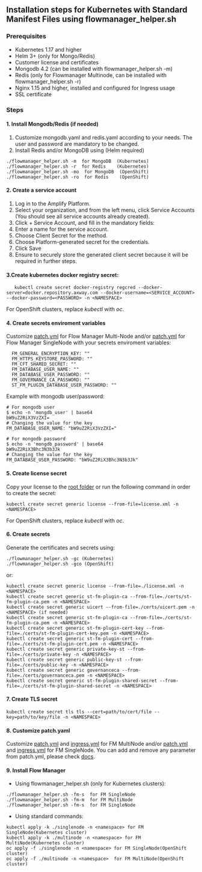 ## Installation steps for Kubernetes with Standard Manifest Files using flowmanager_helper.sh

### Prerequisites  

* Kubernetes 1.17 and higher
* Helm 3+ (only for Mongo/Redis)
* Customer license and certificates
* Mongodb 4.2 (can be installed with flowmanager_helper.sh -m)
* Redis (only for Flowmanager Multinode, can be installed with flowmanager_helper.sh -r)
* Nginx 1.15 and higher, installed and configured for Ingress usage
* SSL certificate

### Steps  

#### 1. Install Mongodb/Redis (if needed) 

1. Customize mongodb.yaml and redis.yaml according to your needs. The user and password are mandatory to be changed.
2. Install Redis and/or MongoDB using (Helm required)
```shell
./flowmanager_helper.sh -m  for MongoDB  (Kubernetes)
./flowmanager_helper.sh -r  for Redis    (Kubernetes)
./flowmanager_helper.sh -mo  for MongoDB  (OpenShift)
./flowmanager_helper.sh -ro  for Redis    (OpenShift)
```

#### 2. Create a service account

1. Log in to the Amplify Platform.
2. Select your organization, and from the left menu, click Service Accounts (You should see all service accounts already created).
3. Click + Service Account, and fill in the mandatory fields:
4. Enter a name for the service account.
5. Choose Client Secret for the method.
6. Choose Platform-generated secret for the credentials.
7. Click Save
8. Ensure to securely store the generated client secret because it will be required in further steps.

#### 3.Create kubernetes docker registry secret:
```shell
   kubectl create secret docker-registry regcred --docker-server=docker.repository.axway.com --docker-username=<SERVICE_ACCOUNT> --docker-password=<PASSWORD> -n <NAMESPACE>
```   
For OpenShift clusters, replace _kubectl_ with _oc_.

#### 4. Create secrets enviroment variables

Customize [patch.yml](./multinode/patch.yml) for Flow Manager Multi-Node and/or [patch.yml](./singlenode/patch.yml) for Flow Manager SingleNode with your secrets enviroment variables: 

```shell
  FM_GENERAL_ENCRYPTION_KEY: ""
  FM_HTTPS_KEYSTORE_PASSWORD: ""
  FM_CFT_SHARED_SECRET: ""
  FM_DATABASE_USER_NAME: ""
  FM_DATABASE_USER_PASSWORD: ""
  FM_GOVERNANCE_CA_PASSWORD: ""
  ST_FM_PLUGIN_DATABASE_USER_PASSWORD: "" 
```

Example with mongodb user/password:

```shell
# For mongodb user
$ echo -n 'mongdb_user' | base64
bW9uZ2RiX3VzZXI=
# Changing the value for the key
FM_DATABASE_USER_NAME: "bW9uZ2RiX3VzZXI="

# For mongodb password
$ echo -n 'mongdb_password' | base64
bW9uZ2RiX3Bhc3N3b3Jk
# Changing the value for the key
FM_DATABASE_USER_PASSWORD: "bW9uZ2RiX3Bhc3N3b3Jk"
```

#### 5. Create license secret

Copy your license to the [root folder](./) or run the following command in order to create the secret:
   ```shell
   kubectl create secret generic license --from-file=license.xml -n <NAMESPACE>
   ```
   For OpenShift clusters, replace _kubectl_ with _oc_.

#### 6. Create secrets

Generate the certificates and secrets using:
```shell
./flowmanager_helper.sh -gc (Kubernetes)
./flowmanager_helper.sh -gco (OpenShift)
```

or:    

```shell
kubectl create secret generic license --from-file=./license.xml -n <NAMESPACE>
kubectl create secret generic st-fm-plugin-ca --from-file=./certs/st-fm-plugin-ca.pem -n <NAMESPACE>
kubectl create secret generic uicert --from-file=./certs/uicert.pem -n <NAMESPACE> (if needed)
kubectl create secret generic st-fm-plugin-ca --from-file=./certs/st-fm-plugin-ca.pem -n <NAMESPACE>
kubectl create secret generic st-fm-plugin-cert-key --from-file=./certs/st-fm-plugin-cert-key.pem -n <NAMESPACE>
kubectl create secret generic st-fm-plugin-cert --from-file=./certs/st-fm-plugin-cert.pem -n <NAMESPACE>
kubectl create secret generic private-key-st --from-file=./certs/private-key -n <NAMESPACE>
kubectl create secret generic public-key-st --from-file=./certs/public-key -n <NAMESPACE>
kubectl create secret generic governanceca --from-file=./certs/governanceca.pem -n <NAMESPACE>
kubectl create secret generic st-fm-plugin-shared-secret --from-file=./certs/st-fm-plugin-shared-secret -n <NAMESPACE>
```

#### 7. Create TLS secret

```shell
kubectl create secret tls tls --cert=path/to/cert/file --key=path/to/key/file -n <NAMESPACE>
```

#### 8. Customize patch.yaml

Customize [patch.yml](./multinode/patch.yml) and [ingress.yml](./multinode/ingress.yml) for FM MultiNode and/or [patch.yml](./singlenode/patch.yml) and [ingress.yml](./singlenode/ingress.yml) for FM SingleNode. You can add and remove any parameter from patch.yml, please check [docs](/docs/).

#### 9. Install Flow Manager


- Using flowmanager_helper.sh (only for Kubernetes clusters):
```shell
./flowmanager_helper.sh -fm-s  for FM SingleNode
./flowmanager_helper.sh -fm-m  for FM MultiNode  
./flowmanager_helper.sh -fm-s  for FM SingleNode
```

- Using standard commands:

```shell
kubectl apply -k ./singlenode -n <namespace> for FM SingleNode(Kubernetes cluster)
kubectl apply -k ./multinode -n <namespace> for FM MultiNode(Kubernetes cluster)
oc apply -f ./singlenode -n <namespace> for FM SingleNode(OpenShift cluster)  
oc apply -f ./multinode -n <namespace>  for FM MultiNode(OpenShift cluster)  
```
